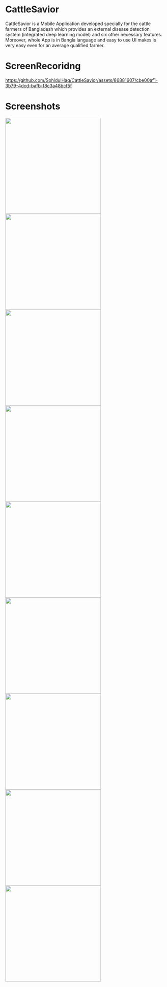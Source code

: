 # CattleSavior
CattleSavior is a Mobile Application developed specially for the cattle farmers of Bangladesh which provides an external disease detection system (integrated deep learning model) and six other necessary features. Moreover, whole App is in Bangla language and easy to use UI makes is very easy even for an average qualified  farmer. 

# ScreenRecoridng
https://github.com/SohidulHaq/CattleSavior/assets/86881607/cbe00af1-3b79-4dcd-bafb-f8c3a48bcf5f

# Screenshots
<p float="left">
  <img src="https://github.com/SohidulHaq/CattleSavior/assets/86881607/c48cb76f-d484-404c-9350-4ba0ced66a3d" width="300" />
  <img src="https://github.com/SohidulHaq/CattleSavior/assets/86881607/253f8c86-4e83-48d7-a0ea-0c42854ca921" width="300" /> 
  <img src="https://github.com/SohidulHaq/CattleSavior/assets/86881607/7a43f46b-1df3-4688-8ea4-3e0235892f04" width="300" />
  <img src="https://github.com/SohidulHaq/CattleSavior/assets/86881607/4b12c1e8-a9d3-4658-9b59-fda846eb331a" width="300" />
  <img src="https://github.com/SohidulHaq/CattleSavior/assets/86881607/3653a511-0599-492b-819b-647ca96d65fe" width="300" />
  <img src="https://github.com/SohidulHaq/CattleSavior/assets/86881607/9c912ea7-8cd7-47c6-b252-d192fd0394bf" width="300" />
  <img src="https://github.com/SohidulHaq/CattleSavior/assets/86881607/4fb875ca-c14e-4d90-9035-3274c5d5d4e7" width="300" />
  <img src="https://github.com/SohidulHaq/CattleSavior/assets/86881607/9fef1e38-a9c9-43f6-ab0e-7f5fd48b2888" width="300" />
  <img src="https://github.com/SohidulHaq/CattleSavior/assets/86881607/d6de7891-65ce-4522-a60d-c80e6dd1b626" width="300" />
  
</p>



